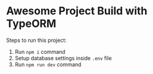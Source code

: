 # Awesome Project Build with TypeORM

Steps to run this project:

1. Run `npm i` command
2. Setup database settings inside `.env` file
3. Run `npm run dev` command
